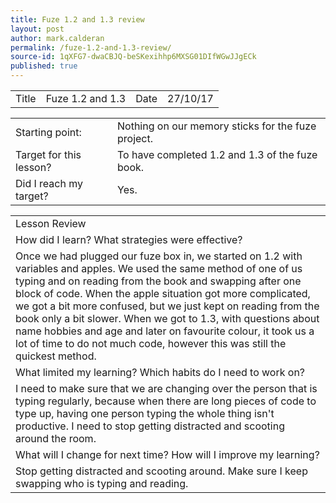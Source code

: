 ```yaml
---
title: Fuze 1.2 and 1.3 review
layout: post
author: mark.calderan
permalink: /fuze-1.2-and-1.3-review/
source-id: 1qXFG7-dwaCBJQ-beSKexihhp6MXSG01DIfWGwJJgECk
published: true
---
```

<table>
  <tr>
    <td>Title</td>
    <td>Fuze 1.2 and 1.3</td>
    <td>Date</td>
    <td>27/10/17</td>
  </tr>
</table>


<table>
  <tr>
    <td>Starting point:</td>
    <td>Nothing on our memory sticks for the fuze project.
</td>
  </tr>
  <tr>
    <td>Target for this lesson?</td>
    <td>To have completed 1.2 and 1.3 of the fuze book.
</td>
  </tr>
  <tr>
    <td>Did I reach my target? </td>
    <td> Yes.
</td>
  </tr>
</table>


<table>
  <tr>
    <td>Lesson Review
</td>
  </tr>
  <tr>
    <td>How did I learn? What strategies were effective? </td>
  </tr>
  <tr>
    <td>Once we had plugged our fuze box in, we started on 1.2 with variables and apples. We used the same method of one of us typing and on reading from the book and swapping after one block of code. When the apple situation got more complicated, we got a bit more confused, but we just kept on reading from the book only a bit slower. When we got to 1.3, with questions about name hobbies and age and later on favourite colour, it took us a lot of time to do not much code, however this was still the quickest method. 
</td>
  </tr>
  <tr>
    <td>What limited my learning? Which habits do I need to work on? </td>
  </tr>
  <tr>
    <td>I need to make sure that we are changing over the person that is typing regularly, because when there are long pieces of code to type up, having one person typing the whole thing isn't productive. I need to stop getting distracted and scooting around the room.</td>
  </tr>
  <tr>
    <td>What will I change for next time? How will I improve my learning?</td>
  </tr>
  <tr>
    <td>Stop getting distracted and scooting around.
Make sure I keep swapping who is typing and reading.</td>
  </tr>
</table>


